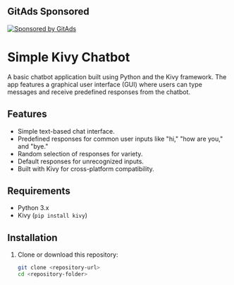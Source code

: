 ## GitAds Sponsored
[![Sponsored by GitAds](https://gitads.dev/v1/ad-serve?source=okediya/buddy@github)](https://gitads.dev/v1/ad-track?source=okediya/buddy@github)



<!-- GitAds-Verify: XAMCHO6E1VBL926RJY9GKEBTHTTPN64Q -->

# Simple Kivy Chatbot

A basic chatbot application built using Python and the Kivy framework. The app features a graphical user interface (GUI) where users can type messages and receive predefined responses from the chatbot.

## Features

- Simple text-based chat interface.
- Predefined responses for common user inputs like "hi," "how are you," and "bye."
- Random selection of responses for variety.
- Default responses for unrecognized inputs.
- Built with Kivy for cross-platform compatibility.

## Requirements

- Python 3.x
- Kivy (`pip install kivy`)

## Installation

1. Clone or download this repository:
   ```bash
   git clone <repository-url>
   cd <repository-folder>
   ```
